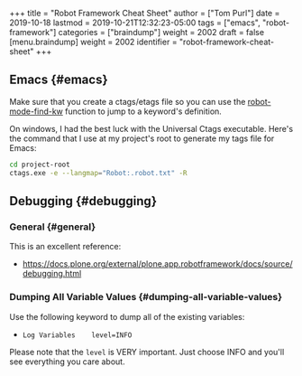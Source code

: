 +++
title = "Robot Framework Cheat Sheet"
author = ["Tom Purl"]
date = 2019-10-18
lastmod = 2019-10-21T12:32:23-05:00
tags = ["emacs", "robot-framework"]
categories = ["braindump"]
weight = 2002
draft = false
[menu.braindump]
  weight = 2002
  identifier = "robot-framework-cheat-sheet"
+++

## Emacs {#emacs}

Make sure that you create a ctags/etags file so you can use the [robot-mode-find-kw](robot-mode-find-kw)
function to jump to a keyword's definition.

On windows, I had the best luck with the Universal Ctags executable. Here's the
command that I use at my project's root to generate my tags file for Emacs:

```sh
cd project-root
ctags.exe -e --langmap="Robot:.robot.txt" -R
```


## Debugging {#debugging}


### General {#general}

This is an excellent reference:

-   <https://docs.plone.org/external/plone.app.robotframework/docs/source/debugging.html>


### Dumping All Variable Values {#dumping-all-variable-values}

Use the following keyword to dump all of the existing variables:

-   `Log Variables    level=INFO`

Please note that the `level` is VERY important. Just choose INFO and you'll see
everything you care about.
